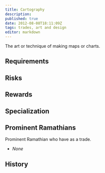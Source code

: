 ```yaml
---
title: Cartography
description:
published: true
date: 2012-08-08T18:11:09Z
tags: trades, art and design
editor: markdown
---
```


The art or technique of making maps or charts.

## Requirements

## Risks

## Rewards

## Specialization

## Prominent Ramathians

Prominent Ramathian who have as a trade.

- *None*

## History
